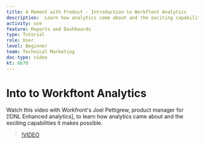 ```yaml
---
title: A Moment with Product - Introduction to Workftont Analytics
description:  Learn how analytics came about and the exciting capabilities it makes possible with Joel Pettigrew, product manager for [!DNL Enhanced analytics]. 
activity: use
feature: Reports and Dashboards
type: Tutorial
role: User
level: Beginner
team: Technical Marketing
doc-type: video
kt: 8870 
---
```

# Into to Workftont Analytics

Watch this video with Workfront's Joel Pettigrew, product manager for [!DNL Enhanced analytics], to learn how analytics came about and the exciting capabilities it makes possible. 

>[!VIDEO](https://video.tv.adobe.com/v/335042/?quality=12&learn=on)
